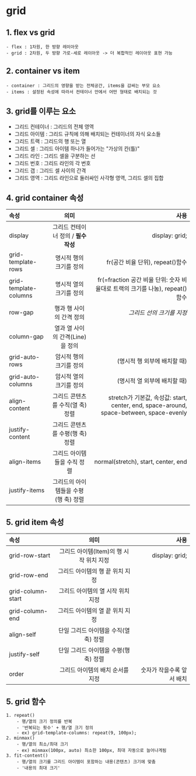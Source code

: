 # grid

## 1. flex vs grid

    - flex : 1차원, 한 방향 레이아웃
    - grid : 2차원, 두 방향 가로-세로 레이아웃 -> 더 복합적인 레이아웃 표현 가능

## 2. container vs item

    - container : 그리드의 영향을 받는 전체공간, items을 감싸는 부모 요소
    - items : 설정된 속성에 따라서 컨테이너 안에서 어떤 형태로 배치되는 것

## 3. grid를 이루는 요소

- 그리드 컨테이너 : 그리드의 전체 영역
- 그리드 아이템 : 그리드 규칙에 의해 배치되는 컨테이너의 자식 요소들
- 그리드 트랙 : 그리드의 행 또는 열
- 그리드 셀 : 그리드 아이템 하나가 들어가는 "가상의 칸(틀)"
- 그리드 라인 : 그리드 셀을 구분하는 선
- 그리드 번호 : 그리드 라인의 각 번호
- 그리드 갭 : 그리드 셀 사이의 간격
- 그리드 영역 : 그리드 라인으로 둘러싸인 사각형 영역, 그리드 셀의 집합

## 4. grid container 속성

| 속성                  |                 의미                 |                                                                                    사용 |
| :-------------------- | :----------------------------------: | --------------------------------------------------------------------------------------: |
| display               | 그리드 컨테이너 정의 / **필수작성**  |                                                                          display: grid; |
| grid-template-rows    |       명시적 행의 크기를 정의        |                                                        fr(공간 비율 단위), repeat()함수 |
| grid-template-columns |       명시적 열의 크기를 정의        |            fr(=fraction 공간 비율 단위: 숫자 비율대로 트랙의 크기를 나눔), repeat()함수 |
| row-gap               |       행과 행 사이의 간격 정의       |                                                               _그리드 선의 크기를 지정_ |
| column-gap            |   열과 열 사이의 간격(Line)을 정의   |
| grid-auto-rows        |       암시적 행의 크기를 정의        |                                                            (명시적 행 외부에 배치할 때) |
| grid-auto-columns     |       암시적 열의 크기를 정의        |                                                            (명시적 열 외부에 배치할 때) |
| align-content         |   그리드 콘텐츠를 수직(열 축) 정렬   | stretch가 기본값, 속성값: start, center, end, space-around, space-between, space-evenly |
| justify-content       |   그리드 콘텐츠를 수평(행 축) 정렬   |
| align-items           |     그리드 아이템들을 수직 정렬      |                                                     normal(stretch), start, center, end |
| justify-items         | 그리드의 아이템들을 수평(행 축) 정렬 |                                                                                         |

## 5. grid item 속성

| 속성              |                  의미                   |                      사용 |
| :---------------- | :-------------------------------------: | ------------------------: |
| grid-row-start    | 그리드 아이템(Item)의 행 시작 위치 지정 |            display: grid; |
| grid-row-end      |     그리드 아이템의 행 끝 위치 지정     |
| grid-column-start |    그리드 아이템의 열 시작 위치 지정    |
| grid-column-end   |     그리드 아이템의 열 끝 위치 지정     |
| align-self        |  단일 그리드 아이템을 수직(열 축) 정렬  |
| justify-self      |  단일 그리드 아이템을 수평(행 축) 정렬  |
| order             |    그리드 아이템의 배치 순서를 지정     | 숫자가 작을수록 앞서 배치 |

## 5. grid 함수

    1. repeat()
        - 행/열의 크기 정의를 반복
        - '반복되는 횟수' + 행/열 크기 정의
        - ex) grid-template-columns: repeat(9, 100px);
    2. minmax()
        - 행/열의 최소/최대 크기
        - ex) minmax(100px, auto) 최소한 100px, 최대 자동으로 늘어나게됨
    3. fit-content()
        - 행/열의 크기를 그리드 아이템이 포함하는 내용(콘텐츠) 크기에 맞춤
        - '내용의 최대 크기'
